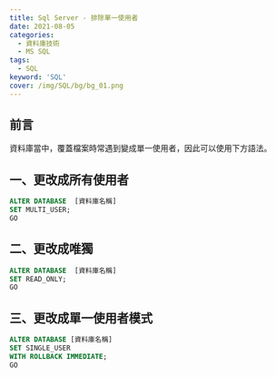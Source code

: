 ```yaml
---
title: Sql Server - 排除單一使用者
date: 2021-08-05
categories:
  - 資料庫技術
  - MS SQL
tags: 
  - SQL
keyword: 'SQL'
cover: /img/SQL/bg/bg_01.png
---
```

## 前言
資料庫當中，覆蓋檔案時常遇到變成單一使用者，因此可以使用下方語法。


## 一、更改成所有使用者

```sql
ALTER DATABASE  [資料庫名稱]
SET MULTI_USER;
GO
```

## 二、更改成唯獨

```sql
ALTER DATABASE  [資料庫名稱]
SET READ_ONLY;
GO
```


## 三、更改成單一使用者模式

```sql
ALTER DATABASE [資料庫名稱]
SET SINGLE_USER
WITH ROLLBACK IMMEDIATE;
GO
```
